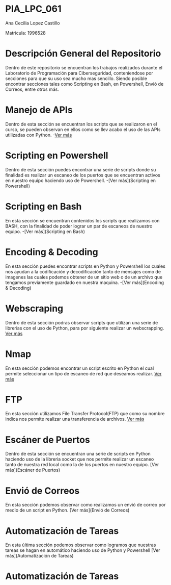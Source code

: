 # PIA_LPC_061

Ana Cecilia Lopez Castillo

Matricula: 1996528



# Descripción General del Repositorio
Dentro de este repositorio se encuentran los trabajos realizados durante el Laboratorio de Programación para Ciberseguridad, conteniendose por secciones para que su uso sea mucho mas sencillo.
Siendo posible encontrar secciones tales como Scripting en Bash, en Powershell, Envió de Correos, entre otros más.


# Manejo de APIs
Dentro de esta sección se encuentran los scripts que se realizaron en el curso, se pueden observan en ellos como se llev acabo el uso de las APIs utilizadas con Python.
-[Ver más](#Manejo-de-APIs)


# Scripting en Powershell
Dentro de esta sección puedes encontrar una serie de scripts donde su finalidad es realizar un escaneo de los puertos que se encuentran activos en nuestro equipo haciendo uso de Powershell.
-[Ver más](Scripting en Powershell)


# Scripting en Bash
En esta sección se encuentran contenidos los scripts que realizamos con BASH, con la finalidad de poder lograr un par de escaneos de nuestro equipo.
-[Ver más](Scripting en Bash)


# Encoding & Decoding
En esta sección puedes encontrar scripts en Python y Powershell los cuales nos ayudan a la codificación y decodificación tanto de mensajes como de imagenes las cuales podemos obtener de un sitio web o de un archivo que tengamos previamente guardado en nuestra maquina.
-[Ver más](Encoding & Decoding)


# Webscraping
Dentro de esta sección podras observar scripts que utilizan una serie de librerias con el uso de Python, para por siguiente realizar un webscrapping. 
[Ver más](Webscrapping)


# Nmap
En esta sección podemos encontrar un script escrito en Python el cual permite seleccionar un tipo de escaneo de red que deseamos realizar.
[Ver más](Nmap)


# FTP
En esta sección utilizamos File Transfer Protocol(FTP) que como su nombre indica nos permite realizar una transferencia de archivos.
[Ver más](FTP)


# Escáner de Puertos
Dentro de esta sección se encuentran una serie de scripts en Python haciendo uso de la libreria socket que nos permite realizar un escaneo tanto de nuestra red local como la de los puertos en nuestro equipo.
[Ver más](Escáner de Puertos)


# Envió de Correos
En esta sección podemos observar como realizamos un envió de correo por medio de un script en Python.
[Ver más](Envió de Correos)


# Automatización de Tareas
En esta última sección podemos observar como logramos que nuestras tareas se hagan en automático haciendo uso de Python y Powershell
[Ver más](Automatización de Tareas)


# Automatización de Tareas 
